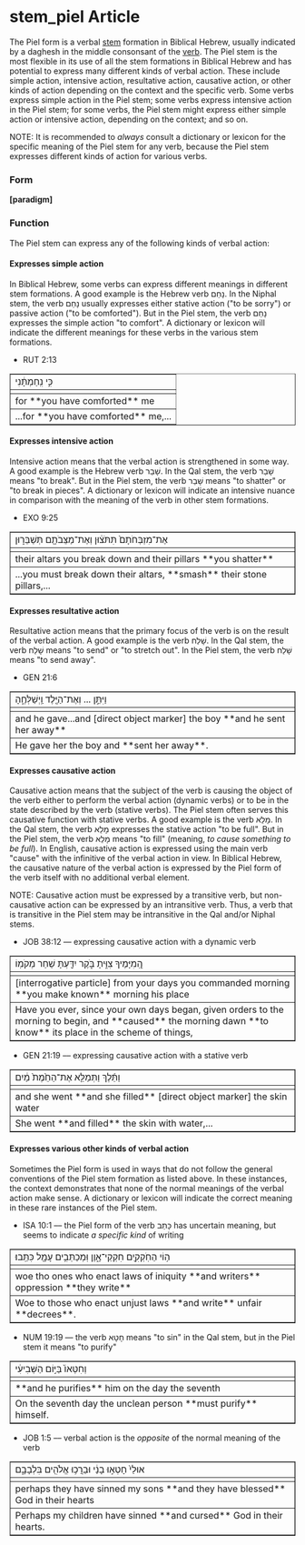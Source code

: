 # stem_piel Article

The Piel form is a verbal [stem](https://git.door43.org/Door43/en-uhg/src/master/content/stem/02.md) formation in Biblical Hebrew, usually indicated by a daghesh in the middle consonsant of the [verb](https://git.door43.org/Door43/en-uhg/src/master/content/verb/02.md). The Piel stem is the most flexible in its use of all the stem formations in Biblical Hebrew and has potential to express many different kinds of verbal action.  These include simple action, intensive action, resultative action, causative action, or other kinds of action depending on the context and the specific verb.  Some verbs express simple action in the Piel stem; some verbs express intensive action in the Piel stem; for some verbs, the Piel stem might express either simple action or intensive action, depending on the context; and so on.

NOTE: It is recommended to *always* consult a dictionary or lexicon for the specific meaning of the Piel stem for any verb, because the Piel stem expresses different kinds of action for various verbs.

### Form

**[paradigm]**

### Function

The Piel stem can express any of the following kinds of verbal action:
 
#### Expresses simple action
In Biblical Hebrew, some verbs can express different meanings in different stem formations.  A good example is the Hebrew verb נָחַם.  In the Niphal stem, the verb נָחַם usually expresses either stative action ("to be sorry") or passive action ("to be comforted").  But in the Piel stem, the verb נָחַם expresses the simple action "to comfort".  A dictionary or lexicon will indicate the different meanings for these verbs in the various stem formations.

* RUT 2:13
<table border="1" class="docutils">
<colgroup>
<col width="100%" />
</colgroup>
<tbody valign="top">
<tr class="row-odd"><td>כִּ֣י נִֽחַמְתָּ֔נִי</td>
</tr>
<tr class="row-even"><td></td>
</tr>
<tr class="row-odd"><td>for **you have comforted** me</td>
</tr>
<tr class="row-even"><td>...for **you have comforted** me,...</td>
</tr>
</tbody>
</table>

#### Expresses intensive action
Intensive action means that the verbal action is strengthened in some way. A good example is the Hebrew verb שָׁבַר.  In the Qal stem, the verb שָׁבַר means "to break". But in the Piel stem, the verb שָׁבַר means "to shatter" or "to break in pieces". A dictionary or lexicon will indicate an intensive nuance in comparison with the meaning of the verb in other stem formations. 

* EXO 9:25
<table border="1" class="docutils">
<colgroup>
<col width="100%" />
</colgroup>
<tbody valign="top">
<tr class="row-odd"><td>אֶת־מִזְבְּחֹתָם֙ תִּתֹּצ֔וּן וְאֶת־מַצֵּבֹתָ֖ם תְּשַׁבֵּר֑וּן </td>
</tr>
<tr class="row-even"><td></td>
</tr>
<tr class="row-odd"><td>their altars you break down and their pillars **you shatter**</td>
</tr>
<tr class="row-even"><td>...you must break down their altars, **smash** their stone pillars,...</td>
</tr>
</tbody>
</table>

#### Expresses resultative action
Resultative action means that the primary focus of the verb is on the result of the verbal action.  A good example is the verb שָׁלַח.  In the Qal stem, the verb שָׁלַח means "to send" or "to stretch out".  In the Piel stem, the verb שָׁלַח means "to send away".  

* GEN 21:6
<table border="1" class="docutils">
<colgroup>
<col width="100%" />
</colgroup>
<tbody valign="top">
<tr class="row-odd"><td>וַיִּתֵּ֣ן ... וְאֶת־הַיֶּ֖לֶד וַֽיְשַׁלְּחֶ֑הָ</td>
</tr>
<tr class="row-even"><td></td>
</tr>
<tr class="row-odd"><td>and he gave...and [direct object marker] the boy **and he sent her away**</td>
</tr>
<tr class="row-even"><td>He gave her the boy and **sent her away**.</td>
</tr>
</tbody>
</table>

#### Expresses causative action
Causative action means that the subject of the verb is causing the object of the verb either to perform the verbal action (dynamic verbs) or to be in the state described by the verb (stative verbs).  The Piel stem often serves this causative function with stative verbs.  A good example is the verb מָלֵא.  In the Qal stem, the verb מָלֵא expresses the stative action "to be full".  But in the Piel stem, the verb מָלֵא means "to fill" (meaning, *to cause something to be full*). In English, causative action is expressed using the main verb "cause" with the infinitive of the verbal action in view.  In Biblical Hebrew, the causative nature of the verbal action is expressed by the Piel form of the verb itself with no additional verbal element. 

NOTE: Causative action must be expressed by a transitive verb, but non-causative action can be expressed by an intransitive verb.  Thus, a verb that is transitive in the Piel stem may be intransitive in the Qal and/or Niphal stems.

* JOB 38:12 –– expressing causative action with a dynamic verb
<table border="1" class="docutils">
<colgroup>
<col width="100%" />
</colgroup>
<tbody valign="top">
<tr class="row-odd"><td>הְֽ֭מִיָּמֶיךָ צִוִּ֣יתָ בֹּ֑קֶר יִדַּ֖עְתָּ שַׁחַר מְקֹמֽוֹ</td>
</tr>
<tr class="row-even"><td></td>
</tr>
<tr class="row-odd"><td>[interrogative particle] from your days you commanded morning **you make known** morning his place</td>
</tr>
<tr class="row-even"><td>Have you ever, since your own days began, given orders to the morning to begin, and **caused** the morning dawn **to know** its place in the scheme of things,</td>
</tr>
</tbody>
</table>

* GEN 21:19 –– expressing causative action with a stative verb
<table border="1" class="docutils">
<colgroup>
<col width="100%" />
</colgroup>
<tbody valign="top">
<tr class="row-odd"><td>וַתֵּ֜לֶךְ וַתְּמַלֵּ֤א אֶת־הַחֵ֙מֶת֙ מַ֔יִם</td>
</tr>
<tr class="row-even"><td></td>
</tr>
<tr class="row-odd"><td>and she went **and she filled** [direct object marker] the skin water</td>
</tr>
<tr class="row-even"><td>She went **and filled** the skin with water,...</td>
</tr>
</tbody>
</table>

#### Expresses various other kinds of verbal action
Sometimes the Piel form is used in ways that do not follow the general conventions of the Piel stem formation as listed above. In these instances, the context demonstrates that none of the normal meanings of the verbal action make sense. A dictionary or lexicon will indicate the correct meaning in these rare instances of the Piel stem. 

* ISA 10:1 –– the Piel form of the verb כָּתַב has uncertain meaning, but seems to indicate *a specific kind* of writing
<table border="1" class="docutils">
<colgroup>
<col width="100%" />
</colgroup>
<tbody valign="top">
<tr class="row-odd"><td>ה֥וֹי הַחֹֽקְקִ֖ים חִקְקֵי־אָ֑וֶן וּֽמְכַתְּבִ֥ים עָמָ֖ל כִּתֵּֽבוּ׃</td>
</tr>
<tr class="row-even"><td></td>
</tr>
<tr class="row-odd"><td>woe tho ones who enact laws of iniquity **and writers** oppression **they write**</td>
</tr>
<tr class="row-even"><td>Woe to those who enact unjust laws **and write** unfair **decrees**.</td>
</tr>
</tbody>
</table> 

* NUM 19:19 –– the verb חָטָא means "to sin" in the Qal stem, but ִin the Piel stem it means "to purify"
<table border="1" class="docutils">
<colgroup>
<col width="100%" />
</colgroup>
<tbody valign="top">
<tr class="row-odd"><td>וְחִטְּאוֹ֙ בַּיּ֣וֹם הַשְּׁבִיעִ֔י</td>
</tr>
<tr class="row-even"><td></td>
</tr>
<tr class="row-odd"><td>**and he purifies** him on the day the seventh</td>
</tr>
<tr class="row-even"><td>On the seventh day the unclean person **must purify** himself.</td>
</tr>
</tbody>
</table>

* JOB 1:5 –– verbal action is the *opposite* of the normal meaning of the verb
<table border="1" class="docutils">
<colgroup>
<col width="100%" />
</colgroup>
<tbody valign="top">
<tr class="row-odd"><td>אוּלַי֙ חָטְא֣וּ בָנַ֔י וּבֵרֲכ֥וּ אֱלֹהִ֖ים בִּלְבָבָ֑ם</td>
</tr>
<tr class="row-even"><td></td>
</tr>
<tr class="row-odd"><td>perhaps they have sinned my sons **and they have blessed** God in their hearts</td>
</tr>
<tr class="row-even"><td>Perhaps my children have sinned **and cursed** God in their hearts.</td>
</tr>
</tbody>
</table>